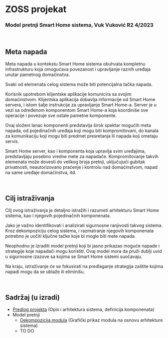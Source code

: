 # ZOSS projekat

### Model pretnji Smart Home sistema, Vuk Vuković R2 4/2023

<br>

## Meta napada
Meta napada u kontekstu Smart Home sistema obuhvata kompletnu infrastrukturu koja omogućava povezanost i upravljanje raznih uređaja unutar pametnog domaćinstva.

Svaki od elemenata celog sistema može biti potencijalna tačka napada.

Korisnik upotrebom klijentske aplikacije komunicira sa svojim domaćinstvom. Klijentska aplikacija dobavlja informacije od Smart Home servera, i istom šalje instrukcije za upravljanje Smart Home-a. Server je u vezi sa određenom komponentom Smart Home-a koja koordiniše sve operacije i povezuje sve ostale pametne komponente.

Ovaj složeni lanac komponenti predstavlja širok spektar mogućih meta napada, od pojedinačnih uređaja koji mogu biti kompromitovani, do kanala za komunikaciju koji mogu biti predmet presretanja ili napada koji ometaju servis.

Smart Home server, kao i komponenta koja upravlja svim uređajima, predstavljaju posebno vredne mete za napadače. Kompromitovanje takvih elemenata može dovesti do velikog broja pretnji, uključujući gubitak privatnosti, neautorizovano praćenje i kontrolu nad domaćinstvom, napad na same uređaje domaćinstva, itd.

<br>

## Cilj istraživanja
Cilj ovog istraživanja je detaljno istražiti i razumeti arhitekturu Smart Home sistema, kao i njegovih pojedinačnih komponenata. 

Jako je važno identifikovati i analizirati sigurnosne ranjivosti takvog sistema. Kroz dekompoziciju celog sistema, i razmatranje njegovih komponenata potrebno je uočiti ključne tačke koje bi mogle biti mete napada.

Neophodno je izraditi model pretnji koji bi jasno prikazao moguće napade i strategije koje napadači mogu koristiti. Ovaj model mora da pruži dublji uvid u  sigurnosne izazove sa kojima se Smart Home sistemi suočavaju.

Na kraju, istraživanje će se fokusirati na predlaganje strategija zaštite kojima napadi mogu da se ublaže ili eliminišu.

<br>

## Sadržaj (u izradi)
- [Predlog projekta](1-predlog-projekta/predlog.md) (Opis i arhitektura sistema, definicija komponenata)
- Model pretnji
    - [Dekompozicija modula](2-model-pretnji/dekompozicija-modula.md) (Grafički prikaz modula na osnovu arhitekture sistema)
    - TO DO
